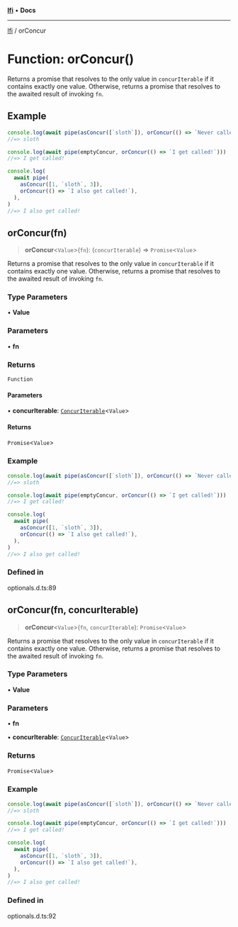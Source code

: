 [**lfi**](../readme.md) • **Docs**

***

[lfi](../globals.md) / orConcur

# Function: orConcur()

Returns a promise that resolves to the only value in `concurIterable` if it
contains exactly one value. Otherwise, returns a promise that resolves to
the awaited result of invoking `fn`.

## Example

```js
console.log(await pipe(asConcur([`sloth`]), orConcur(() => `Never called`)))
//=> sloth

console.log(await pipe(emptyConcur, orConcur(() => `I get called!`)))
//=> I get called!

console.log(
  await pipe(
    asConcur([1, `sloth`, 3]),
    orConcur(() => `I also get called!`),
  ),
)
//=> I also get called!
```

## orConcur(fn)

> **orConcur**\<`Value`\>(`fn`): (`concurIterable`) => `Promise`\<`Value`\>

Returns a promise that resolves to the only value in `concurIterable` if it
contains exactly one value. Otherwise, returns a promise that resolves to
the awaited result of invoking `fn`.

### Type Parameters

• **Value**

### Parameters

• **fn**

### Returns

`Function`

#### Parameters

• **concurIterable**: [`ConcurIterable`](../type-aliases/ConcurIterable.md)\<`Value`\>

#### Returns

`Promise`\<`Value`\>

### Example

```js
console.log(await pipe(asConcur([`sloth`]), orConcur(() => `Never called`)))
//=> sloth

console.log(await pipe(emptyConcur, orConcur(() => `I get called!`)))
//=> I get called!

console.log(
  await pipe(
    asConcur([1, `sloth`, 3]),
    orConcur(() => `I also get called!`),
  ),
)
//=> I also get called!
```

### Defined in

optionals.d.ts:89

## orConcur(fn, concurIterable)

> **orConcur**\<`Value`\>(`fn`, `concurIterable`): `Promise`\<`Value`\>

Returns a promise that resolves to the only value in `concurIterable` if it
contains exactly one value. Otherwise, returns a promise that resolves to
the awaited result of invoking `fn`.

### Type Parameters

• **Value**

### Parameters

• **fn**

• **concurIterable**: [`ConcurIterable`](../type-aliases/ConcurIterable.md)\<`Value`\>

### Returns

`Promise`\<`Value`\>

### Example

```js
console.log(await pipe(asConcur([`sloth`]), orConcur(() => `Never called`)))
//=> sloth

console.log(await pipe(emptyConcur, orConcur(() => `I get called!`)))
//=> I get called!

console.log(
  await pipe(
    asConcur([1, `sloth`, 3]),
    orConcur(() => `I also get called!`),
  ),
)
//=> I also get called!
```

### Defined in

optionals.d.ts:92
